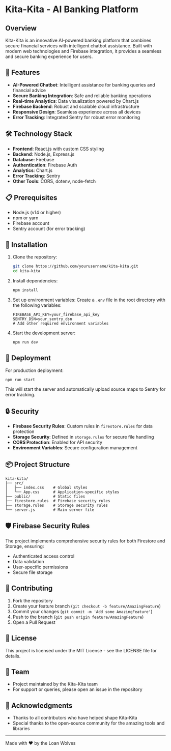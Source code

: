 # Kita-Kita - AI Banking Platform

## Overview

Kita-Kita is an innovative AI-powered banking platform that combines secure financial services with intelligent chatbot assistance. Built with modern web technologies and Firebase integration, it provides a seamless and secure banking experience for users.

## 🚀 Features

- **AI-Powered Chatbot**: Intelligent assistance for banking queries and financial advice
- **Secure Banking Integration**: Safe and reliable banking operations
- **Real-time Analytics**: Data visualization powered by Chart.js
- **Firebase Backend**: Robust and scalable cloud infrastructure
- **Responsive Design**: Seamless experience across all devices
- **Error Tracking**: Integrated Sentry for robust error monitoring

## 🛠️ Technology Stack

- **Frontend**: React.js with custom CSS styling
- **Backend**: Node.js, Express.js
- **Database**: Firebase
- **Authentication**: Firebase Auth
- **Analytics**: Chart.js
- **Error Tracking**: Sentry
- **Other Tools**: CORS, dotenv, node-fetch

## 📋 Prerequisites

- Node.js (v14 or higher)
- npm or yarn
- Firebase account
- Sentry account (for error tracking)

## 🔧 Installation

1. Clone the repository:

   ```bash
   git clone https://github.com/yourusername/kita-kita.git
   cd kita-kita
   ```

2. Install dependencies:

   ```bash
   npm install
   ```

3. Set up environment variables:
   Create a `.env` file in the root directory with the following variables:

   ```
   FIREBASE_API_KEY=your_firebase_api_key
   SENTRY_DSN=your_sentry_dsn
   # Add other required environment variables
   ```

4. Start the development server:
   ```bash
   npm run dev
   ```

## 🚀 Deployment

For production deployment:

```bash
npm run start
```

This will start the server and automatically upload source maps to Sentry for error tracking.

## 🔒 Security

- **Firebase Security Rules**: Custom rules in `firestore.rules` for data protection
- **Storage Security**: Defined in `storage.rules` for secure file handling
- **CORS Protection**: Enabled for API security
- **Environment Variables**: Secure configuration management

## 📦 Project Structure

```
kita-kita/
├── src/
│   ├── index.css    # Global styles
│   └── App.css      # Application-specific styles
├── public/          # Static files
├── firestore.rules  # Firebase security rules
├── storage.rules    # Storage security rules
└── server.js        # Main server file
```

## 🛡️ Firebase Security Rules

The project implements comprehensive security rules for both Firestore and Storage, ensuring:

- Authenticated access control
- Data validation
- User-specific permissions
- Secure file storage

## 🤝 Contributing

1. Fork the repository
2. Create your feature branch (`git checkout -b feature/AmazingFeature`)
3. Commit your changes (`git commit -m 'Add some AmazingFeature'`)
4. Push to the branch (`git push origin feature/AmazingFeature`)
5. Open a Pull Request

## 📄 License

This project is licensed under the MIT License - see the LICENSE file for details.

## 👥 Team

- Project maintained by the Kita-Kita team
- For support or queries, please open an issue in the repository

## 🙏 Acknowledgments

- Thanks to all contributors who have helped shape Kita-Kita
- Special thanks to the open-source community for the amazing tools and libraries

---

Made with ❤️ by the Loan Wolves
